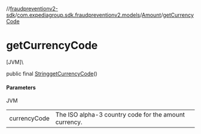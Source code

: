 //[fraudpreventionv2-sdk](../../../index.md)/[com.expediagroup.sdk.fraudpreventionv2.models](../index.md)/[Amount](index.md)/[getCurrencyCode](get-currency-code.md)

# getCurrencyCode

[JVM]\

public final [String](https://docs.oracle.com/javase/8/docs/api/java/lang/String.html)[getCurrencyCode](get-currency-code.md)()

#### Parameters

JVM

| | |
|---|---|
| currencyCode | The ISO  alpha-3 country code for the amount currency. |
